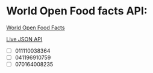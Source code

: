 # World Open Food facts API:

[World Open Food Facts](https://world.openfoodfacts.org/)

[Live JSON API](https://world.openfoodfacts.org/api/v0/product/737628064502.json)


- [ ] 011110038364
- [ ] 041196910759
- [ ] 070164008235